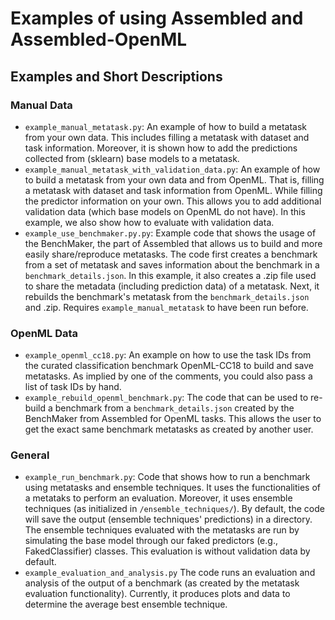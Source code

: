 # Examples of using Assembled and Assembled-OpenML

## Examples and Short Descriptions

### Manual Data

* `example_manual_metatask.py`: An example of how to build a metatask from your own data. This includes filling a
  metatask with dataset and task information. Moreover, it is shown how to add the predictions collected from (sklearn)
  base models to a metatask.
* `example_manual_metatask_with_validation_data.py`: An example of how to build a metatask from your own data and from
  OpenML. That is, filling a metatask with dataset and task information from OpenML. While filling the predictor
  information on your own. This allows you to add additional validation data (which base models on OpenML do not have).
  In this example, we also show how to evaluate with validation data.
* `example_use_benchmaker.py.py`: Example code that shows the usage of the BenchMaker, the part of Assembled that allows
  us to build and more easily share/reproduce metatasks. The code first creates a benchmark from a set of metatask and
  saves information about the benchmark in a `benchmark_details.json`. In this example, it also creates a .zip file used
  to share the metadata (including prediction data) of a metatask. Next, it rebuilds the benchmark's metatask from
  the `benchmark_details.json` and .zip. Requires `example_manual_metatask` to have been run before.

### OpenML Data

* `example_openml_cc18.py`: An example on how to use the task IDs from the curated classification benchmark OpenML-CC18
  to build and save metatasks. As implied by one of the comments, you could also pass a list of task IDs by hand.
* `example_rebuild_openml_benchmark.py`: The code that can be used to re-build a benchmark from
  a `benchmark_details.json` created by the BenchMaker from Assembled for OpenML tasks. This allows the user to get the
  exact same benchmark metatasks as created by another user.

### General

* `example_run_benchmark.py`: Code that shows how to run a benchmark using metatasks and ensemble techniques. It uses
  the functionalities of a metataks to perform an evaluation. Moreover, it uses ensemble techniques (as initialized
  in `/ensemble_techniques/`). By default, the code will save the output (ensemble techniques' predictions) in a
  directory. The ensemble techniques evaluated with the metatasks are run by simulating the base model through our faked
  predictors (e.g., FakedClassifier) classes. This evaluation is without validation data by default.
* `example_evaluation_and_analysis.py` The code runs an evaluation and analysis of the output of a benchmark (as created
  by the metatask evaluation functionality). Currently, it produces plots and data to determine the average best
  ensemble technique.